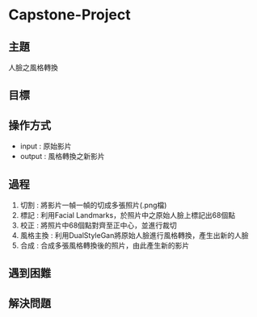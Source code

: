 # Capstone-Project
## 主題
人臉之風格轉換
## 目標

## 操作方式
- input : 原始影片 
- output : 風格轉換之新影片 
## 過程 
1. 切割 : 將影片一幀一幀的切成多張照片(.png檔)
2. 標記 : 利用Facial Landmarks，於照片中之原始人臉上標記出68個點
3. 校正 : 將照片中68個點對齊至正中心，並進行裁切
4. 風格主換 : 利用DualStyleGan將原始人臉進行風格轉換，產生出新的人臉
5. 合成 : 合成多張風格轉換後的照片，由此產生新的影片
## 遇到困難

## 解決問題
